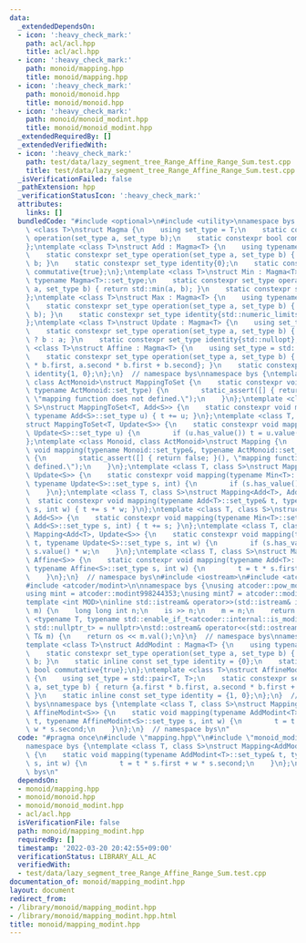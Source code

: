 ```yaml
---
data:
  _extendedDependsOn:
  - icon: ':heavy_check_mark:'
    path: acl/acl.hpp
    title: acl/acl.hpp
  - icon: ':heavy_check_mark:'
    path: monoid/mapping.hpp
    title: monoid/mapping.hpp
  - icon: ':heavy_check_mark:'
    path: monoid/monoid.hpp
    title: monoid/monoid.hpp
  - icon: ':heavy_check_mark:'
    path: monoid/monoid_modint.hpp
    title: monoid/monoid_modint.hpp
  _extendedRequiredBy: []
  _extendedVerifiedWith:
  - icon: ':heavy_check_mark:'
    path: test/data/lazy_segment_tree_Range_Affine_Range_Sum.test.cpp
    title: test/data/lazy_segment_tree_Range_Affine_Range_Sum.test.cpp
  _isVerificationFailed: false
  _pathExtension: hpp
  _verificationStatusIcon: ':heavy_check_mark:'
  attributes:
    links: []
  bundledCode: "#include <optional>\n#include <utility>\nnamespace bys {\ntemplate\
    \ <class T>\nstruct Magma {\n    using set_type = T;\n    static constexpr set_type\
    \ operation(set_type a, set_type b);\n    static constexpr bool commutative{false};\n\
    };\ntemplate <class T>\nstruct Add : Magma<T> {\n    using typename Magma<T>::set_type;\n\
    \    static constexpr set_type operation(set_type a, set_type b) { return a +\
    \ b; }\n    static constexpr set_type identity{0};\n    static constexpr bool\
    \ commutative{true};\n};\ntemplate <class T>\nstruct Min : Magma<T> {\n    using\
    \ typename Magma<T>::set_type;\n    static constexpr set_type operation(set_type\
    \ a, set_type b) { return std::min(a, b); }\n    static constexpr set_type identity{std::numeric_limits<set_type>::max()};\n\
    };\ntemplate <class T>\nstruct Max : Magma<T> {\n    using typename Magma<T>::set_type;\n\
    \    static constexpr set_type operation(set_type a, set_type b) { return std::max(a,\
    \ b); }\n    static constexpr set_type identity{std::numeric_limits<set_type>::min()};\n\
    };\ntemplate <class T>\nstruct Update : Magma<T> {\n    using set_type = std::optional<T>;\n\
    \    static constexpr set_type operation(set_type a, set_type b) { return b.has_value()\
    \ ? b : a; }\n    static constexpr set_type identity{std::nullopt};\n};\ntemplate\
    \ <class T>\nstruct Affine : Magma<T> {\n    using set_type = std::pair<T, T>;\n\
    \    static constexpr set_type operation(set_type a, set_type b) { return {a.first\
    \ * b.first, a.second * b.first + b.second}; }\n    static constexpr set_type\
    \ identity{1, 0};\n};\n}  // namespace bys\nnamespace bys {\ntemplate <class T,\
    \ class ActMonoid>\nstruct MappingToSet {\n    static constexpr void mapping(T&,\
    \ typename ActMonoid::set_type) {\n        static_assert([] { return false; }(),\
    \ \"mapping function does not defined.\");\n    }\n};\ntemplate <class T, class\
    \ S>\nstruct MappingToSet<T, Add<S>> {\n    static constexpr void mapping(T& t,\
    \ typename Add<S>::set_type u) { t += u; }\n};\ntemplate <class T, class S>\n\
    struct MappingToSet<T, Update<S>> {\n    static constexpr void mapping(T& t, typename\
    \ Update<S>::set_type u) {\n        if (u.has_value()) t = u.value();\n    }\n\
    };\ntemplate <class Monoid, class ActMonoid>\nstruct Mapping {\n    static constexpr\
    \ void mapping(typename Monoid::set_type&, typename ActMonoid::set_type, int)\
    \ {\n        static_assert([] { return false; }(), \"mapping function does not\
    \ defined.\");\n    }\n};\ntemplate <class T, class S>\nstruct Mapping<Min<T>,\
    \ Update<S>> {\n    static constexpr void mapping(typename Min<T>::set_type& t,\
    \ typename Update<S>::set_type s, int) {\n        if (s.has_value()) t = s.value();\n\
    \    }\n};\ntemplate <class T, class S>\nstruct Mapping<Add<T>, Add<S>> {\n  \
    \  static constexpr void mapping(typename Add<T>::set_type& t, typename Add<S>::set_type\
    \ s, int w) { t += s * w; }\n};\ntemplate <class T, class S>\nstruct Mapping<Min<T>,\
    \ Add<S>> {\n    static constexpr void mapping(typename Min<T>::set_type& t, typename\
    \ Add<S>::set_type s, int) { t += s; }\n};\ntemplate <class T, class S>\nstruct\
    \ Mapping<Add<T>, Update<S>> {\n    static constexpr void mapping(typename Add<T>::set_type&\
    \ t, typename Update<S>::set_type s, int w) {\n        if (s.has_value()) t =\
    \ s.value() * w;\n    }\n};\ntemplate <class T, class S>\nstruct Mapping<Add<T>,\
    \ Affine<S>> {\n    static constexpr void mapping(typename Add<T>::set_type& t,\
    \ typename Affine<S>::set_type s, int w) {\n        t = t * s.first + w * s.second;\n\
    \    }\n};\n}  // namespace bys\n#include <iostream>\n#include <atcoder/math>\n\
    #include <atcoder/modint>\n\nnamespace bys {\nusing atcoder::pow_mod, atcoder::inv_mod;\n\
    using mint = atcoder::modint998244353;\nusing mint7 = atcoder::modint1000000007;\n\
    template <int MOD>\ninline std::istream& operator>>(std::istream& is, atcoder::static_modint<MOD>&\
    \ m) {\n    long long int n;\n    is >> n;\n    m = n;\n    return is;\n}\ntemplate\
    \ <typename T, typename std::enable_if_t<atcoder::internal::is_modint<T>::value,\
    \ std::nullptr_t> = nullptr>\nstd::ostream& operator<<(std::ostream& os, const\
    \ T& m) {\n    return os << m.val();\n}\n}  // namespace bys\nnamespace bys {\n\
    template <class T>\nstruct AddModint : Magma<T> {\n    using typename Magma<T>::set_type;\n\
    \    static constexpr set_type operation(set_type a, set_type b) { return a +\
    \ b; }\n    static inline const set_type identity = {0};\n    static constexpr\
    \ bool commutative{true};\n};\ntemplate <class T>\nstruct AffineModint : Magma<T>\
    \ {\n    using set_type = std::pair<T, T>;\n    static constexpr set_type operation(set_type\
    \ a, set_type b) { return {a.first * b.first, a.second * b.first + b.second};\
    \ }\n    static inline const set_type identity = {1, 0};\n};\n}  // namespace\
    \ bys\nnamespace bys {\ntemplate <class T, class S>\nstruct Mapping<AddModint<T>,\
    \ AffineModint<S>> {\n    static void mapping(typename AddModint<T>::set_type&\
    \ t, typename AffineModint<S>::set_type s, int w) {\n        t = t * s.first +\
    \ w * s.second;\n    }\n};\n}  // namespace bys\n"
  code: "#pragma once\n#include \"mapping.hpp\"\n#include \"monoid_modint.hpp\"\n\
    namespace bys {\ntemplate <class T, class S>\nstruct Mapping<AddModint<T>, AffineModint<S>>\
    \ {\n    static void mapping(typename AddModint<T>::set_type& t, typename AffineModint<S>::set_type\
    \ s, int w) {\n        t = t * s.first + w * s.second;\n    }\n};\n}  // namespace\
    \ bys\n"
  dependsOn:
  - monoid/mapping.hpp
  - monoid/monoid.hpp
  - monoid/monoid_modint.hpp
  - acl/acl.hpp
  isVerificationFile: false
  path: monoid/mapping_modint.hpp
  requiredBy: []
  timestamp: '2022-03-20 20:42:55+09:00'
  verificationStatus: LIBRARY_ALL_AC
  verifiedWith:
  - test/data/lazy_segment_tree_Range_Affine_Range_Sum.test.cpp
documentation_of: monoid/mapping_modint.hpp
layout: document
redirect_from:
- /library/monoid/mapping_modint.hpp
- /library/monoid/mapping_modint.hpp.html
title: monoid/mapping_modint.hpp
---
```

